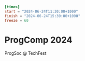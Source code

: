 ```toml
[times]
start = "2024-06-24T11:30:00+1000"
finish = "2024-06-24T15:30:00+1000"
freeze = 60
```

# ProgComp 2024

ProgSoc @ TechFest

